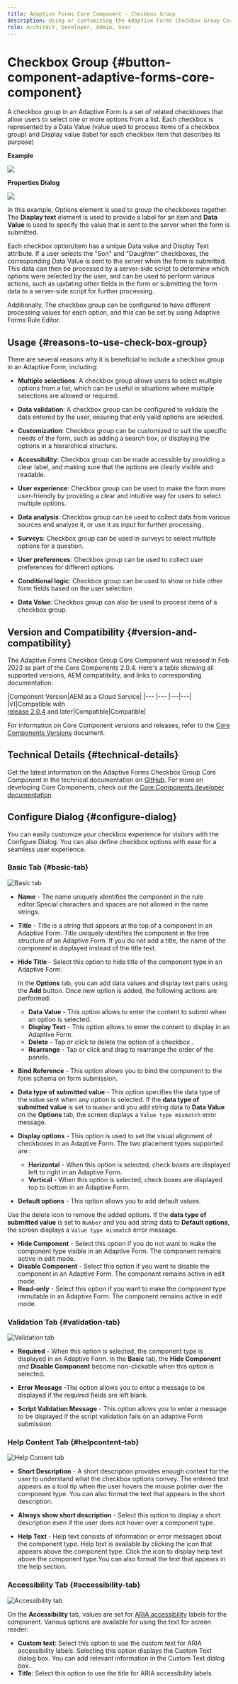 ```yaml
---
title: Adaptive Forms Core Component - Checkbox Group
description: Using or customizing the Adaptive Forms Checkbox Group Core Component.
role: Architect, Developer, Admin, User
---
```


# Checkbox Group {#button-component-adaptive-forms-core-component}

A checkbox group in an Adaptive Form is a set of related checkboxes that allow users to select one or more options from a list. Each checkbox is represented by a Data Value (value used to process items of a checkbox group) and Display value (label for each checkbox item that describes its purpose)

**Example**

![](/help/adaptive-forms/assets/checkbox-group.png)

**Properties Dialog**

![](/help/adaptive-forms/assets/checkbox-group-properties.png)

In this example, Options element is used to group the checkboxes together. The **Display text** element is used to provide a label for an item and **Data Value** is used to specify the value that is sent to the server when the form is submitted. 

Each checkbox option/item has a unique Data value and Display Text attribute. If a user selects the "Son" and "Daughter" checkboxes, the corresponding Data Value is sent to the server when the form is submitted. This data can then be processed by a server-side script to determine which options were selected by the user, and can be used to perform various actions, such as updating other fields in the form or submitting the form data to a server-side script for further processing.

Additionally, The checkbox group can be configured to have different processing values for each option, and this can be set by using Adaptive Forms Rule Editor.

## Usage {#reasons-to-use-check-box-group}

There are several reasons why it is beneficial to include a checkbox group in an Adaptive Form, including:

*   **Multiple selections**: A checkbox group allows users to select multiple options from a list, which can be useful in situations where multiple selections are allowed or required.

*   **Data validation**: A checkbox group can be configured to validate the data entered by the user, ensuring that only valid options are selected.

*   **Customization**: Checkbox group can be customized to suit the specific needs of the form, such as adding a search box, or displaying the options in a hierarchical structure.

*   **Accessibility**: Checkbox group can be made accessible by providing a clear label, and making sure that the options are clearly visible and readable.

*   **User experience**: Checkbox group can be used to make the form more user-friendly by providing a clear and intuitive way for users to select multiple options.

*   **Data analysis**: Checkbox group can be used to collect data from various sources and analyze it, or use it as input for further processing.

*   **Surveys**: Checkbox group can be used in surveys to select multiple options for a question.

*   **User preferences**: Checkbox group can be used to collect user preferences for different options.

*   **Conditional logic**: Checkbox group can be used to show or hide other form fields based on the user selection

*   **Data Value**: Checkbox group can also be used to process items of a checkbox group.

## Version and Compatibility {#version-and-compatibility}

The Adaptive Forms Checkbox Group Core Component was released in Feb 2023 as part of the Core Components 2.0.4. Here's a table showing all supported versions, AEM compatibility, and links to corresponding documentation:

|Component Version|AEM as a Cloud Service|
|--- |--- |---|---|
|v1|Compatible with<br>[release 2.0.4](/help/versions.md) and later|Compatible|Compatible|

For information on Core Component versions and releases, refer to the [Core Components Versions](/help/versions.md) document.

<!-- ## Sample Component Output {#sample-component-output}

To experience the Accordion Component as well as see examples of its configuration options as well as HTML and JSON output, visit the [Component Library](https://adobe.com/go/aem_cmp_library_accordion). -->

## Technical Details {#technical-details}

Get the latest information on the Adaptive Forms Checkbox Group Core Component in the technical documentation on [GitHub](https://github.com/adobe/aem-core-forms-components/tree/master/ui.af.apps/src/main/content/jcr_root/apps/core/fd/components/form/checkboxgroup/v1/checkboxgroup). For more on developing Core Components, check out the [Core Components developer documentation](/help/developing/overview.md).

## Configure Dialog {#configure-dialog}

You can easily customize your checkbox experience for visitors with the Configure Dialog. You can also define checkbox options with ease for a seamless user experience.

### Basic Tab {#basic-tab}

![Basic tab](/help/adaptive-forms/assets/checkbox_basictab.png)

* **Name** - The name uniquely identifies the component in the rule editor.Special characters and spaces are not allowed in the name strings.

* **Title** - Title is a string that appears at the top of a component in an Adaptive Form. Title uniquely identifies the component in the tree structure of an Adaptive Form. If you do not add a title, the name of the component is displayed instead of the title text.

* **Hide Title** - Select this option to hide title of the component type in an Adaptive Form.

    In the **Options** tab, you can add data values and display text pairs using the **Add** button. Once new option is added, the following actions are performed:
    
    * **Data Value** - This option allows to enter the content to submit when an option is selected.
    * **Display Text** - This option allows to enter the content to display in an Adaptive Form.
    * **Delete** - Tap or click to delete the option of a checkbox .
    * **Rearrange** - Tap or click and drag to rearrange the order of the panels. 

* **Bind Reference** - This option allows you to bind the component to the form schema on form submission.

* **Data type of submitted value** - This option specifies the data type of the value sent when any option is selected. If the **data type of submitted value** is set to `Number` and you add string data to **Data Value** ​​on the **Options** tab, the screen displays a `Value type mismatch` error message.

* **Display options** -  This option is used to set the visual alignment of checkboxes in an Adaptive Form. The two placement types  supported are::
    * **Horizontal** - When this option is selected, check boxes are displayed left to right in an Adaptive Form.
    * **Vertical** - When this option is selected, check boxes are displayed top to bottom in an Adaptive Form.
* **Default options** - This option allows you to add default values. 

Use the delete icon to remove the added options. If the **data type of submitted value** is set to `Number` and you add string data to **Default options**, the screen displays a `Value type mismatch` error message.
* **Hide Component** - Select this option if you do not want to make the component type visible in an Adaptive Form. The component remains active in edit mode. 
* **Disable Component** - Select this option if you want to disable the component in an Adaptive Form. The component remains active in edit mode. 
* **Read-only** - Select this option if you want to make the component type immutable in an Adaptive Form. The component remains active in edit mode.


### Validation Tab {#validation-tab}

![Validation tab](/help/adaptive-forms/assets/checkbox_validationtab.png)

* **Required** - When this option is selected, the component type is displayed in an Adaptive Form. In the **Basic** tab, the **Hide Component** and **Disable Component** become non-clickable when this option is selected.

* **Error Message** -The option allows you to enter a message to be displayed if the required fields are left blank.

* **Script Validation Message** - This option allows you to enter a message to be displayed if the script validation fails on an adaptive Form submission.

### Help Content Tab {#helpcontent-tab}

![Help Content tab](/help/adaptive-forms/assets/checkbox_helptab.png)

* **Short Description** - A short description provides enough context for the user to understand what the checkbox options convey. The entered text appears as a tool tip when the user hovers the mouse pointer over the component type. You can also format the text that appears in the short description.

* **Always show short description** - Select this option to display a short description even if the user does not hover over a component type.

* **Help Text** - Help text consists of information or error messages about the component type. Help text is available by clicking the icon that appears above the component type. Click the icon to display help text above the component type.You can also format the text that appears in the help section.

### Accessibility Tab {#accessibility-tab}

![Accessibility tab](/help/adaptive-forms/assets/checkbox_accessibility.png)

On the **Accessibility** tab, values are set for [ARIA accessibility](https://www.w3.org/WAI/standards-guidelines/aria/) labels for the component. Various options are available for using the text for screen reader:
* **Custom text**: Select this option to use the custom text for ARIA accessibility labels. Selecting this option displays the Custom Text dialog box. You can add relevant information in the Custom Text dialog box.
* **Title**: Select this option to use the title for ARIA accessibility labels.
